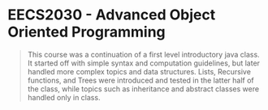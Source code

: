 # EECS2030 - Advanced Object Oriented Programming
>This course was a continuation of a first level introductory java class.
>It started off with simple syntax and computation guidelines, but later handled more complex topics and data structures.
>Lists, Recursive functions, and Trees were introduced and tested in the latter half of the class, while topics such as inheritance and abstract classes were handled only in class.
